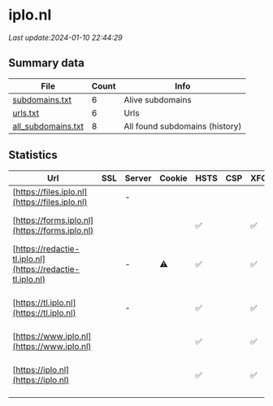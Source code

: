 # iplo.nl
*Last update:2024-01-10 22:44:29*
## Summary data
| File       | Count | Info |
|------------|-------|------|
|[subdomains.txt](/data/iplo/subdomains.txt)|6|Alive subdomains|
|[urls.txt](/data/iplo/urls.txt)|6|Urls|
|[all_subdomains.txt](/data/iplo/all_subdomains.txt)|8|All found subdomains (history)|
## Statistics
| Url | SSL | Server | Cookie | HSTS | CSP | XFO | XXP | RP | Tech |
|------------|-------|------|------|------|------|------|------|------|------|
|[https://files.iplo.nl](https://files.iplo.nl)| |-| | | | | |:white_check_mark: ||
|[https://forms.iplo.nl](https://forms.iplo.nl)| | | |:white_check_mark: | |:white_check_mark: |:white_check_mark: |:white_check_mark: |HSTS Microsoft ASP.N...|
|[https://redactie-tl.iplo.nl](https://redactie-tl.iplo.nl)| |-|:warning: |:white_check_mark: | |:white_check_mark: |:white_check_mark: |:white_check_mark: |HSTS Microsoft ASP.N...|
|[https://tl.iplo.nl](https://tl.iplo.nl)| |-| |:white_check_mark: | |:white_check_mark: |:white_check_mark: |:white_check_mark: |Google Tag Manager H...|
|[https://www.iplo.nl](https://www.iplo.nl)| | | |:white_check_mark: | |:white_check_mark: |:white_check_mark: |:white_check_mark: |HSTS|
|[https://iplo.nl](https://iplo.nl)| | | |:white_check_mark: | |:white_check_mark: |:white_check_mark: |:white_check_mark: |Google Tag Manager H...|